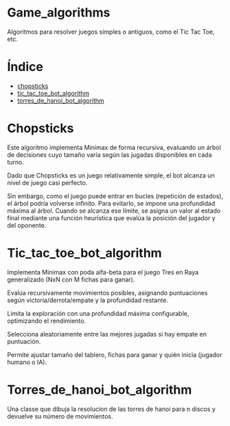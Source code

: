 # Game_algorithms
Algoritmos para resolver juegos simples o antiguos, como el Tic Tac Toe, etc.

# Índice
- [chopsticks](#chopsticks)
- [tic_tac_toe_bot_algorithm](#tic_tac_toe_bot_algorithm)
- [torres_de_hanoi_bot_algorithm](#torres_de_hanoi_bot_algorithm)

# Chopsticks
Este algoritmo implementa Minimax de forma recursiva, evaluando un árbol de decisiones cuyo tamaño varía según las jugadas disponibles en cada turno.

Dado que Chopsticks es un juego relativamente simple, el bot alcanza un nivel de juego casi perfecto.

Sin embargo, como el juego puede entrar en bucles (repetición de estados), el árbol podría volverse infinito. Para evitarlo, se impone una profundidad máxima al árbol. Cuando se alcanza ese límite, se asigna un valor al estado final mediante una función heurística que evalúa la posición del jugador y del oponente.

# Tic_tac_toe_bot_algorithm
Implementa Minimax con poda alfa-beta para el juego Tres en Raya generalizado (NxN con M fichas para ganar).

Evalúa recursivamente movimientos posibles, asignando puntuaciones según victoria/derrota/empate y la profundidad restante.

Limita la exploración con una profundidad máxima configurable, optimizando el rendimiento.

Selecciona aleatoriamente entre las mejores jugadas si hay empate en puntuación.

Permite ajustar tamaño del tablero, fichas para ganar y quién inicia (jugador humano o IA).

# Torres_de_hanoi_bot_algorithm
Una classe que dibuja la resolucion de las torres de hanoi para n discos y devuelve su número de movimientos.
